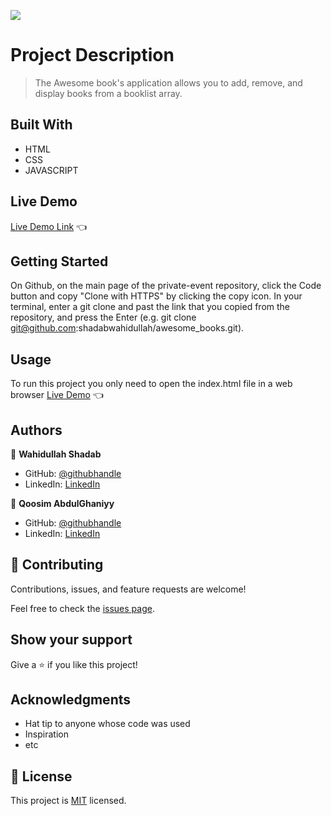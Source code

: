 ![](https://img.shields.io/badge/Microverse-blueviolet)

# Project Description

> The Awesome book's application allows you to add, remove, and display books from a booklist array. 

## Built With

- HTML 
- CSS
- JAVASCRIPT

## Live Demo

[Live Demo Link](https://rawcdn.githack.com/shadabwahidullah/Awesome-Books/002633df80f01d71c9f7287f1d095fc314d35c28/index.html) :point_left:


## Getting Started

On Github, on the main page of the private-event repository, click the Code button and copy "Clone with HTTPS" by clicking the copy icon.
In your terminal, enter a git clone and past the link that you copied from the repository, and press the   Enter
(e.g. git clone git@github.com:shadabwahidullah/awesome_books.git).

## Usage
To run this project you only need to open the index.html file in a web browser
[Live Demo](https://rawcdn.githack.com/shadabwahidullah/Awesome-Books/002633df80f01d71c9f7287f1d095fc314d35c28/index.html) :point_left:

## Authors

👤 **Wahidullah Shadab**

- GitHub: [@githubhandle](https://github.com/shadabwahidullah)
- LinkedIn: [LinkedIn](https://www.linkedin.com/in/wahidullah-shadab-2712031a3)

👤 **Qoosim AbdulGhaniyy**

- GitHub: [@githubhandle](https://github.com/Qoosim)
- LinkedIn: [LinkedIn](https://www.linkedin.com/in/qoosim)

## 🤝 Contributing

Contributions, issues, and feature requests are welcome!

Feel free to check the [issues page](../../issues/).

## Show your support

Give a ⭐️ if you like this project!

## Acknowledgments

- Hat tip to anyone whose code was used
- Inspiration
- etc

## 📝 License

This project is [MIT](./MIT.md) licensed.

